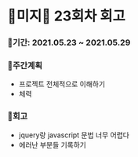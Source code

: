 # 🌼미지🌼 23회차 회고

### 🥕기간: 2021.05.23 ~ 2021.05.29

### 🍆주간계획

- 프로젝트 전체적으로 이해하기
- 체력 

### 🥦회고

- jquery랑 javascript 문법 너무 어렵다
- 에러난 부분들 기록하기

